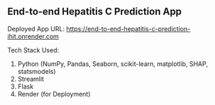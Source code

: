 ## End-to-end Hepatitis C Prediction App

Deployed App URL: https://end-to-end-hepatitis-c-prediction-ihit.onrender.com

Tech Stack Used:

1. Python (NumPy, Pandas, Seaborn, scikit-learn, matplotlib, SHAP, statsmodels)
2. Streamlit
3. Flask
4. Render (for Deployment)


